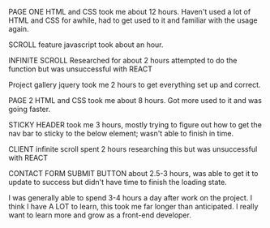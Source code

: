 PAGE ONE
HTML and CSS took me about 12 hours. Haven't used a lot of HTML and CSS for awhile, had to get used to it and familiar with the usage again.

SCROLL feature javascript took about an hour.

INFINITE SCROLL Researched for about 2 hours attempted to do the function but was unsuccessful with REACT

Project gallery jquery took me 2 hours to get everything set up and correct.



PAGE 2
HTML and CSS took me about 8 hours. Got more used to it and was going faster.

STICKY HEADER took me 3 hours, mostly trying to figure out how to get the nav bar to sticky to the below element; wasn't able to finish in time.

CLIENT infinite scroll spent 2 hours researching this but was unsuccessful with REACT

CONTACT FORM SUBMIT BUTTON about 2.5-3 hours, was able to get it to update to success but didn't have time to finish the loading state.

I was generally able to spend 3-4 hours a day after work on the project.  I think I have A LOT to learn, this took me far longer than anticipated. I really want to learn more and grow as a front-end developer.
